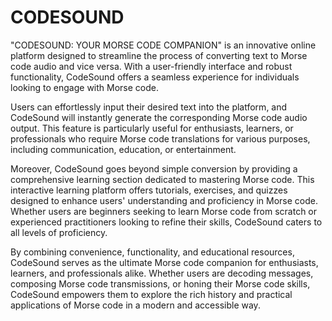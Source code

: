 # CODESOUND
"CODESOUND: YOUR MORSE CODE COMPANION" is an innovative online platform designed to streamline the process of converting text to Morse code audio and vice versa. With a user-friendly interface and robust functionality, CodeSound offers a seamless experience for individuals looking to engage with Morse code.

Users can effortlessly input their desired text into the platform, and CodeSound will instantly generate the corresponding Morse code audio output. This feature is particularly useful for enthusiasts, learners, or professionals who require Morse code translations for various purposes, including communication, education, or entertainment.

Moreover, CodeSound goes beyond simple conversion by providing a comprehensive learning section dedicated to mastering Morse code. This interactive learning platform offers tutorials, exercises, and quizzes designed to enhance users' understanding and proficiency in Morse code. Whether users are beginners seeking to learn Morse code from scratch or experienced practitioners looking to refine their skills, CodeSound caters to all levels of proficiency.

By combining convenience, functionality, and educational resources, CodeSound serves as the ultimate Morse code companion for enthusiasts, learners, and professionals alike. Whether users are decoding messages, composing Morse code transmissions, or honing their Morse code skills, CodeSound empowers them to explore the rich history and practical applications of Morse code in a modern and accessible way.
